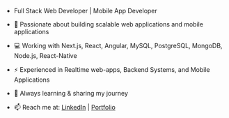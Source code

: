 - Full Stack Web Developer | Mobile App Developer
- 🎯 Passionate about building scalable web applications and mobile applications
- 💻 Working with Next.js, React, Angular, MySQL, PostgreSQL, MongoDB, Node.js, React-Native
- ⚡ Experienced in Realtime web-apps, Backend Systems, and Mobile Applications
- 📌 Always learning & sharing my journey

- 📫 Reach me at: [LinkedIn](https://www.linkedin.com/in/suraj-kumar-jha-1946712aa/) | [Portfolio](https://portfolio-sigma-black-25.vercel.app/)
<!---
Surajkumarjha07/Surajkumarjha07 is a ✨ special ✨ repository because its `README.md` (this file) appears on your GitHub profile.
You can click the Preview link to take a look at your changes.
--->
